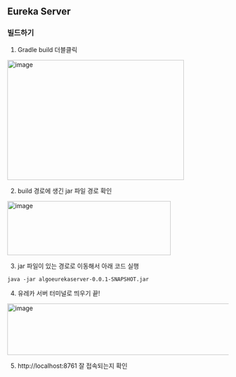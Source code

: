 ## Eureka Server 

### 빌드하기

1. Gradle build 더블클릭
<img width="402" height="273" alt="image" src="https://github.com/user-attachments/assets/78dbd1a4-28e6-4493-a5d4-eba89563d88d" />

2. build 경로에 생긴 jar 파일 경로 확인
<img width="372" height="123" alt="image" src="https://github.com/user-attachments/assets/4a83e579-a691-4476-83d7-a2bfb31f56db" />

3. jar 파일이 있는 경로로 이동해서 아래 코드 실행
```
java -jar algoeurekaserver-0.0.1-SNAPSHOT.jar
```

4. 유레카 서버 터미널로 띄우기 끝!
<img width="617" height="117" alt="image" src="https://github.com/user-attachments/assets/655f7ecb-aa19-40e3-941b-335595734143" />

5. http://localhost:8761 잘 접속되는지 확인
